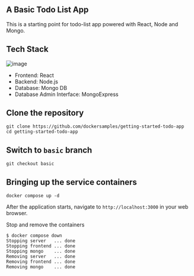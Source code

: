 ## A Basic Todo List App

This is a starting point for todo-list app powered with React, Node and Mongo.

## Tech Stack

![image](https://github.com/user-attachments/assets/107e89d6-6cbf-4f4f-b969-9e17b9f8b10d)



- Frontend: React
- Backend: Node.js
- Database: Mongo DB
- Database Admin Interface: MongoExpress


## Clone the repository

```
git clone https://github.com/dockersamples/getting-started-todo-app
cd getting-started-todo-app
```

## Switch to `basic` branch


```
git checkout basic
```

## Bringing up the service containers

```
docker compose up -d
```

After the application starts, navigate to `http://localhost:3000` in your web browser.


Stop and remove the containers
```
$ docker compose down
Stopping server   ... done
Stopping frontend ... done
Stopping mongo    ... done
Removing server   ... done
Removing frontend ... done
Removing mongo    ... done
